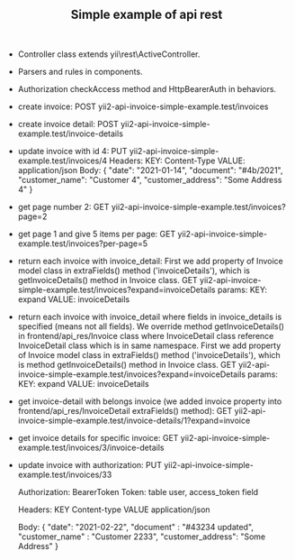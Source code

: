 <p align="center">        
    <h2 align="center">Simple example of api rest</h2>
    <br>
</p>

- Controller class extends yii\rest\ActiveController.
- Parsers and rules in components.
- Authorization checkAccess method and HttpBearerAuth in behaviors.
- create invoice:
    POST yii2-api-invoice-simple-example.test/invoices
- create invoice detail:
    POST yii2-api-invoice-simple-example.test/invoice-details
- update invoice with id 4:
    PUT yii2-api-invoice-simple-example.test/invoices/4
    Headers:
        KEY: Content-Type    VALUE: application/json
        Body:
        {
                "date": "2021-01-14",
                "document": "#4b/2021",
                "customer_name": "Customer 4",
                "customer_address": "Some Address 4"
        }
- get page number 2:
    GET yii2-api-invoice-simple-example.test/invoices?page=2

- get page 1 and give 5 items per page:
    GET yii2-api-invoice-simple-example.test/invoices?per-page=5

- return each invoice with invoice_detail:
    First we add property of Invoice model class in extraFields() method ('invoiceDetails'),
    which is getInvoiceDetails() method in Invoice class.
    GET yii2-api-invoice-simple-example.test/invoices?expand=invoiceDetails
    params:
    KEY: expand    VALUE: invoiceDetails

- return each invoice with invoice_detail where fields in invoice_details is specified (means not all fields).
  We override method getInvoiceDetails() in frontend/api_res/Invoice class
  where InvoiceDetail class reference InvoiceDetail class which is in same namespace.
  First we add property of Invoice model class in extraFields() method ('invoiceDetails'),
  which is method getInvoiceDetails() method in Invoice class.
  GET yii2-api-invoice-simple-example.test/invoices?expand=invoiceDetails
  params:
  KEY: expand    VALUE: invoiceDetails

- get invoice-detail with belongs invoice (we added invoice property into frontend/api_res/InvoiceDetail extraFields() method):
  GET yii2-api-invoice-simple-example.test/invoice-details/1?expand=invoice

- get invoice details for specific invoice:
  GET yii2-api-invoice-simple-example.test/invoices/3/invoice-details

- update invoice with authorization:
  PUT yii2-api-invoice-simple-example.test/invoices/33

  Authorization: BearerToken
  Token: table user, access_token field

  Headers:
  KEY Content-type   VALUE application/json

  Body:
  {
    "date": "2021-02-22", 
    "document" : "#43234 updated", 
    "customer_name" : "Customer 2233", 
    "customer_address": "Some Address"
  }



    